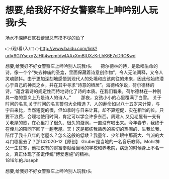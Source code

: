 # 想要,给我好不好女警察车上呻吟别人玩我r头
场水不深碎石底石缝里总有摸不尽的鱼了

👉/观/看/入/口👉http://www.baidu.com/link?url=9GtYscxq2JHtl4wpmtdwIAAxXmBlUXzKrLhK6E7cDRO&wd

想要,给我好不好女警察车上呻吟别人玩我r头　　荷尔德林的诗，是歌唱生命的诗，像一个个“失去神庙的圣龛，里面保藏着诗意创作物”，令人无法阐释，又令人灵魂颤抖。由于更加深刻地感悟到现代人的处境和应该向往的未来，因此他始终潜心于自己的神灵之乡，并在其中寻求“诗意的栖居”。海德格尔说，荷尔德林的诗，“蕴含着诗的规定性而特地诗化了诗的本质。在我们看来。荷尔德林在一种别具一格的意义上乃是诗人的诗人。”
　　那夜，女孩小小的心里覆满了白雪。
	关于时间的名言,关于时间的名言警句大全精选	7、人的寿命如以八十五岁来计算，与宇宙来比，当然短促的很，但如拿时与日来计算，却不算短促，实在相当的长。只要不浪费，合理地使用时间，肯定可以学会许多东西。周建人
又见老屋有一支有关老屋的歌，在心里打了很久、很久的漩涡，一直没有唱出来。今年春节，我终于在侄儿的陪同下回了一趟老屋。天！这是那栋我熟悉的亲切的热闹的、生我长我、陪伴了我十八年的老屋么？怎么这般的低矮？我童年、少年眼中那高大、气派的大斗门哪里去了？那142020-12【原创】
Gruber是当地的一名音乐教师。Mohr神父一生贫寒，他把仅有的财富奉献给当地的学校和养老院，病逝的时候身上不名一文，真正体现了圣诞传统“博爱惠施”的精神。　　　　　　　　　　　　　　　　　　　1816年的Joseph

想要,给我好不好女警察车上呻吟别人玩我r头
